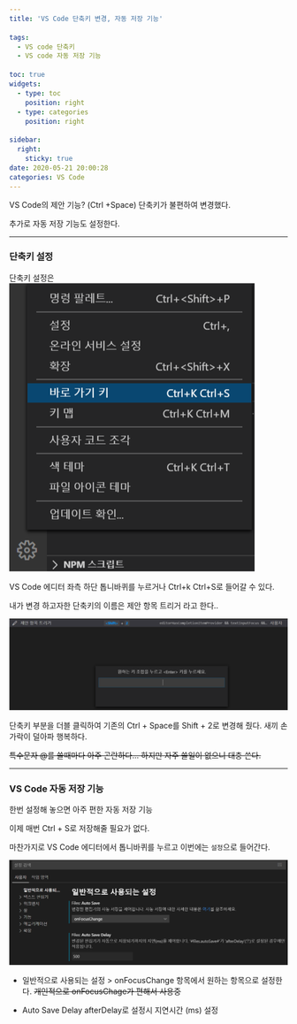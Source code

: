 ```yaml
---
title: 'VS Code 단축키 변경, 자동 저장 기능'

tags:
  - VS code 단축키
  - VS code 자동 저장 기능

toc: true
widgets:
  - type: toc
    position: right
  - type: categories
    position: right

sidebar:
  right:
    sticky: true
date: 2020-05-21 20:00:28
categories: VS Code
---
```


VS Code의 제안 기능? (Ctrl +Space) 단축키가 불편하여 변경했다.

추가로 자동 저장 기능도 설정한다.

<!-- more -->

------
### 단축키 설정

단축키 설정은 ![VS Code 단축키 설정](/images/단축키.png)

VS Code 에디터 좌측 하단 톱니바퀴를 누르거나 Ctrl+k Ctrl+S로 들어갈 수 있다.

내가 변경 하고자한 단축키의 이름은 제안 항목 트리거 라고 한다..

![제안 항목 트리거 단축키 변경](/images/제안항목트리거.png)


단축키 부분을 더블 클릭하여 기존의 Ctrl + Space를 Shift + 2로 변경해 줬다.
새끼 손가락이 덜아파 행복하다.

~~특수문자 @를 쓸때마다 아주 곤란하다... 하지만 자주 쓸일이 없으니 대충 쓴다.~~

------
### VS Code 자동 저장 기능

한번 설정해 놓으면 아주 편한 자동 저장 기능

이제 매번 Ctrl + S로 저장해줄 필요가 없다.

마찬가지로 VS Code 에디터에서 톱니바퀴를 누르고 이번에는 `설정`으로 들어간다.

![AutoSave](/images/autoSave.png)

* 일반적으로 사용되는 설정 > onFocusChange 항목에서 원하는 항목으로 설정한다.
 ~~개인적으로 onFocusChage가 편해서 사용중~~

* Auto Save Delay
  afterDelay로 설정시 지연시간 (ms) 설정